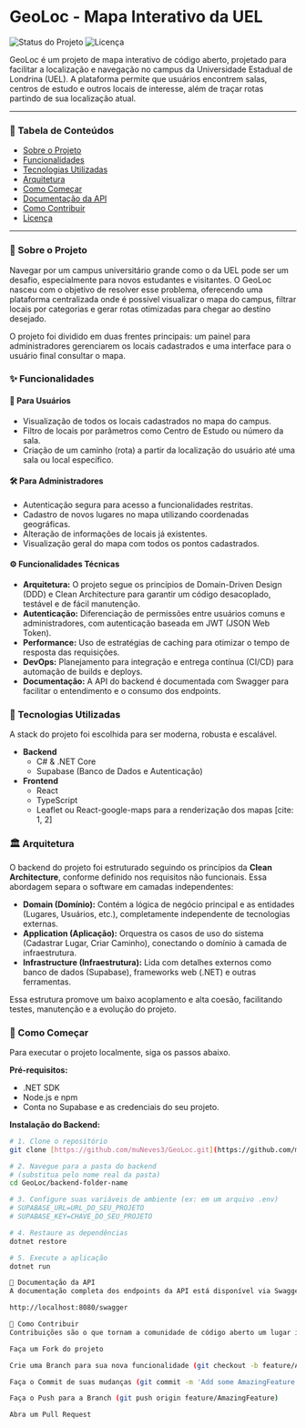 ﻿# GeoLoc - Mapa Interativo da UEL

![Status do Projeto](https://img.shields.io/badge/status-em_desenvolvimento-yellow)
![Licença](https://img.shields.io/badge/license-MIT-blue.svg)

GeoLoc é um projeto de mapa interativo de código aberto, projetado para facilitar a localização e navegação no campus da Universidade Estadual de Londrina (UEL). A plataforma permite que usuários encontrem salas, centros de estudo e outros locais de interesse, além de traçar rotas partindo de sua localização atual.

---

### 📖 Tabela de Conteúdos
* [Sobre o Projeto](#-sobre-o-projeto)
* [Funcionalidades](#-funcionalidades)
* [Tecnologias Utilizadas](#-tecnologias-utilizadas)
* [Arquitetura](#️-arquitetura)
* [Como Começar](#-como-começar)
* [Documentação da API](#-documentação-da-api)
* [Como Contribuir](#-como-contribuir)
* [Licença](#-licença)

---

### 🎯 Sobre o Projeto
Navegar por um campus universitário grande como o da UEL pode ser um desafio, especialmente para novos estudantes e visitantes. O GeoLoc nasceu com o objetivo de resolver esse problema, oferecendo uma plataforma centralizada onde é possível visualizar o mapa do campus, filtrar locais por categorias e gerar rotas otimizadas para chegar ao destino desejado.

O projeto foi dividido em duas frentes principais: um painel para administradores gerenciarem os locais cadastrados e uma interface para o usuário final consultar o mapa.

### ✨ Funcionalidades

#### 👤 Para Usuários
* Visualização de todos os locais cadastrados no mapa do campus.
* Filtro de locais por parâmetros como Centro de Estudo ou número da sala.
* Criação de um caminho (rota) a partir da localização do usuário até uma sala ou local específico.

#### 🛠️ Para Administradores
* Autenticação segura para acesso a funcionalidades restritas.
* Cadastro de novos lugares no mapa utilizando coordenadas geográficas.
* Alteração de informações de locais já existentes.
* Visualização geral do mapa com todos os pontos cadastrados.

#### ⚙️ Funcionalidades Técnicas
* **Arquitetura:** O projeto segue os princípios de Domain-Driven Design (DDD) e Clean Architecture para garantir um código desacoplado, testável e de fácil manutenção.
* **Autenticação:** Diferenciação de permissões entre usuários comuns e administradores, com autenticação baseada em JWT (JSON Web Token).
* **Performance:** Uso de estratégias de caching para otimizar o tempo de resposta das requisições.
* **DevOps:** Planejamento para integração e entrega contínua (CI/CD) para automação de builds e deploys.
* **Documentação:** A API do backend é documentada com Swagger para facilitar o entendimento e o consumo dos endpoints.

### 🚀 Tecnologias Utilizadas
A stack do projeto foi escolhida para ser moderna, robusta e escalável.

* **Backend**
    * C# & .NET Core 
    * Supabase (Banco de Dados e Autenticação) 
* **Frontend**
    * React 
    * TypeScript 
    * Leaflet ou React-google-maps para a renderização dos mapas [cite: 1, 2]

### 🏛️ Arquitetura
O backend do projeto foi estruturado seguindo os princípios da **Clean Architecture**, conforme definido nos requisitos não funcionais. Essa abordagem separa o software em camadas independentes:

* **Domain (Domínio):** Contém a lógica de negócio principal e as entidades (Lugares, Usuários, etc.), completamente independente de tecnologias externas.
* **Application (Aplicação):** Orquestra os casos de uso do sistema (Cadastrar Lugar, Criar Caminho), conectando o domínio à camada de infraestrutura.
* **Infrastructure (Infraestrutura):** Lida com detalhes externos como banco de dados (Supabase), frameworks web (.NET) e outras ferramentas.

Essa estrutura promove um baixo acoplamento e alta coesão, facilitando testes, manutenção e a evolução do projeto.

### 🏁 Como Começar
Para executar o projeto localmente, siga os passos abaixo.

**Pré-requisitos:**
* .NET SDK
* Node.js e npm
* Conta no Supabase e as credenciais do seu projeto.

**Instalação do Backend:**
```bash
# 1. Clone o repositório
git clone [https://github.com/muNeves3/GeoLoc.git](https://github.com/muNeves3/GeoLoc.git)

# 2. Navegue para a pasta do backend
# (substitua pelo nome real da pasta)
cd GeoLoc/backend-folder-name 

# 3. Configure suas variáveis de ambiente (ex: em um arquivo .env)
# SUPABASE_URL=URL_DO_SEU_PROJETO
# SUPABASE_KEY=CHAVE_DO_SEU_PROJETO

# 4. Restaure as dependências
dotnet restore

# 5. Execute a aplicação
dotnet run

📖 Documentação da API
A documentação completa dos endpoints da API está disponível via Swagger, conforme planejado nos requisitos não funcionais. Após iniciar o backend, acesse o seguinte endereço no seu navegador:

http://localhost:8080/swagger

🤝 Como Contribuir
Contribuições são o que tornam a comunidade de código aberto um lugar incrível para aprender, inspirar e criar. Qualquer contribuição que você fizer será muito apreciada.

Faça um Fork do projeto

Crie uma Branch para sua nova funcionalidade (git checkout -b feature/AmazingFeature)

Faça o Commit de suas mudanças (git commit -m 'Add some AmazingFeature')

Faça o Push para a Branch (git push origin feature/AmazingFeature)

Abra um Pull Request